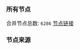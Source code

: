 ### 所有节点
合并节点总数: `6286`
[节点链接](https://github.com/rzhy1/33/raw/master/sub/sub_merge_base64.txt)

### 节点来源
